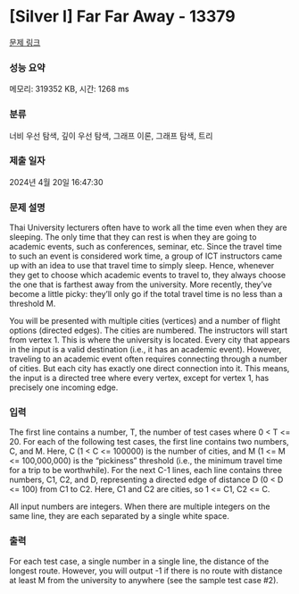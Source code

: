 # [Silver I] Far Far Away - 13379 

[문제 링크](https://www.acmicpc.net/problem/13379) 

### 성능 요약

메모리: 319352 KB, 시간: 1268 ms

### 분류

너비 우선 탐색, 깊이 우선 탐색, 그래프 이론, 그래프 탐색, 트리

### 제출 일자

2024년 4월 20일 16:47:30

### 문제 설명

<p>Thai University lecturers often have to work all the time even when they are sleeping. The only time that they can rest is when they are going to academic events, such as conferences, seminar, etc. Since the travel time to such an event is considered work time, a group of ICT instructors came up with an idea to use that travel time to simply sleep. Hence, whenever they get to choose which academic events to travel to, they always choose the one that is farthest away from the university. More recently, they’ve become a little picky: they’ll only go if the total travel time is no less than a threshold M.</p>

<p>You will be presented with multiple cities (vertices) and a number of flight options (directed edges). The cities are numbered. The instructors will start from vertex 1. This is where the university is located. Every city that appears in the input is a valid destination (i.e., it has an academic event). However, traveling to an academic event often requires connecting through a number of cities. But each city has exactly one direct connection into it. This means, the input is a directed tree where every vertex, except for vertex 1, has precisely one incoming edge.</p>

### 입력 

 <p>The first line contains a number, T, the number of test cases where 0 < T <= 20. For each of the following test cases, the first line contains two numbers, C, and M. Here, C (1 < C <= 100000) is the number of cities, and M (1 <= M <= 100,000,000) is the “pickiness” threshold (i.e., the minimum travel time for a trip to be worthwhile). For the next C-1 lines, each line contains three numbers, C1, C2, and D, representing a directed edge of distance D (0 < D <= 100) from C1 to C2. Here, C1 and C2 are cities, so 1 <= C1, C2 <= C.</p>

<p>All input numbers are integers. When there are multiple integers on the same line, they are each separated by a single white space.</p>

### 출력 

 <p>For each test case, a single number in a single line, the distance of the longest route. However, you will output -1 if there is no route with distance at least M from the university to anywhere (see the sample test case #2).</p>

<p> </p>


